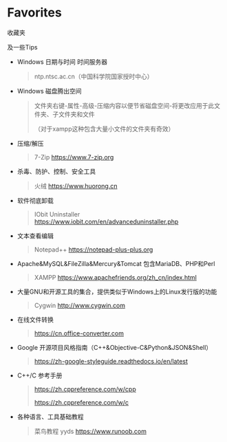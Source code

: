 # Favorites

收藏夹

及一些Tips

- Windows 日期与时间 时间服务器

  > ntp.ntsc.ac.cn（中国科学院国家授时中心）

- Windows 磁盘腾出空间

  > 文件夹右键-属性-高级-压缩内容以便节省磁盘空间-将更改应用于此文件夹、子文件夹和文件
  >
  > （对于xampp这种包含大量小文件的文件夹有奇效）

- 压缩/解压

  > 7-Zip https://www.7-zip.org

- 杀毒、防护、控制、安全工具

  > 火绒 https://www.huorong.cn

- 软件彻底卸载

  > IObit Uninstaller https://www.iobit.com/en/advanceduninstaller.php

- 文本查看编辑

  > Notepad++ https://notepad-plus-plus.org

- Apache&MySQL&FileZilla&Mercury&Tomcat 包含MariaDB、PHP和Perl

  > XAMPP https://www.apachefriends.org/zh_cn/index.html

- 大量GNU和开源工具的集合，提供类似于Windows上的Linux发行版的功能

  > Cygwin http://www.cygwin.com

- 在线文件转换

  > https://cn.office-converter.com

- Google 开源项目风格指南（C++&Objective-C&Python&JSON&Shell）

  > https://zh-google-styleguide.readthedocs.io/en/latest

- C++/C 参考手册

  > https://zh.cppreference.com/w/cpp
  >
  > https://zh.cppreference.com/w/c

- 各种语言、工具基础教程

  > 菜鸟教程 yyds https://www.runoob.com

